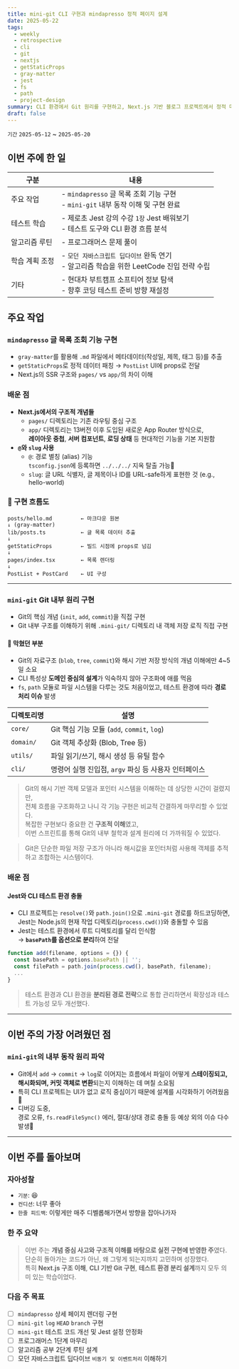 ```yaml
---
title: mini-git CLI 구현과 mindapresso 정적 페이지 설계
date: 2025-05-22
tags:
  - weekly
  - retrospective
  - cli
  - git
  - nextjs
  - getStaticProps
  - gray-matter
  - jest
  - fs
  - path
  - project-design
summary: CLI 환경에서 Git 원리를 구현하고, Next.js 기반 블로그 프로젝트에서 정적 데이터 흐름을 이해하며 구조 중심 사고를 강화한 한 주
draft: false
---
```


`기간` `2025-05-12` ~ `2025-05-20`

## 이번 주에 한 일

| 구분       | 내용                                                             |
| -------- | -------------------------------------------------------------- |
| 주요 작업    | - `mindapresso` 글 목록 조회 기능 구현<br>- `mini-git` 내부 동작 이해 및 구현 완료 |
| 테스트 학습   | - 제로초 Jest 강의 수강 `1장` Jest 배워보기<br>- 테스트 도구와 CLI 환경 흐름 분석      |
| 알고리즘 루틴  | - 프로그래머스 문제 풀이                                                 |
| 학습 계획 조정 | - `모던 자바스크립트 딥다이브` 완독 연기<br>- 알고리즘 학습을 위한 LeetCode 진입 전략 수립    |
| 기타       | - 현대차 부트캠프 소프티어 정보 탐색<br>- 향후 코딩 테스트 준비 방향 재설정                 |

## 주요 작업

### `mindapresso` 글 목록 조회 기능 구현

- `gray-matter`를 활용해 `.md` 파일에서 메타데이터(작성일, 제목, 태그 등)를 추출
- `getStaticProps`로 정적 데이터 패칭 → `PostList` UI에 props로 전달
- Next.js의 SSR 구조와 `pages/` vs `app/`의 차이 이해

### 배운 점

- **Next.js에서의 구조적 개념들**
  - `pages/` 디렉토리는 기존 라우팅 중심 구조
  - `app/` 디렉토리는 13버전 이후 도입된 새로운 App Router 방식으로,<br> **레이아웃 중첩**, **서버 컴포넌트**, **로딩 상태** 등 현대적인 기능을 기본 지원함
- **`@`와 `slug` 사용**
  - `@`: 경로 별칭 (alias) 기능<br>`tsconfig.json`에 등록하면 `../../../` 지옥 탈출 가능📌
  - `slug`: 글 URL 식별자, 글 제목이나 ID를 URL-safe하게 표현한 것 (e.g., hello-world)

### 📌 구현 흐름도

```plaintext
posts/hello.md         ← 마크다운 원본
↓ (gray-matter)
lib/posts.ts           ← 글 목록 데이터 추출
↓
getStaticProps         ← 빌드 시점에 props로 넘김
↓
pages/index.tsx        ← 목록 렌더링
↓
PostList + PostCard    ← UI 구성
```

---

### `mini-git` Git 내부 원리 구현

- Git의 핵심 개념 (`init`, `add`, `commit`)을 직접 구현
- Git 내부 구조를 이해하기 위해 `.mini-git/` 디렉토리 내 객체 저장 로직 직접 구현

#### 🙅 막혔던 부분

- Git의 자료구조 (`blob`, `tree`, `commit`)와 해시 기반 저장 방식의 개념 이해에만 4~5일 소요
- CLI 특성상 **도메인 중심의 설계**가 익숙하지 않아 구조화에 애를 먹음
- `fs`, `path` 모듈로 파일 시스템을 다루는 것도 처음이었고, 테스트 환경에 따라 **경로 처리 이슈** 발생

| 디렉토리명     | 설명                                    |
| --------- | ------------------------------------- |
| `core/`   | Git 핵심 기능 모듈 (`add`, `commit`, `log`) |
| `domain/` | Git 객체 추상화 (Blob, Tree 등)             |
| `utils/`  | 파일 읽기/쓰기, 해시 생성 등 유틸 함수               |
| `cli/`    | 명령어 실행 진입점, `argv` 파싱 등 사용자 인터페이스     |

> Git의 해시 기반 객체 모델과 포인터 시스템을 이해하는 데 상당한 시간이 걸렸지만,<br>전체 흐름을 구조화하고 나니 각 기능 구현은 비교적 간결하게 마무리할 수 있었다.<br>
> 복잡한 구현보다 중요한 건 **구조적 이해**였고, <br>이번 스프린트를 통해 Git의 내부 철학과 설계 원리에 더 가까워질 수 있었다.

> Git은 단순한 파일 저장 구조가 아니라 해시값을 포인터처럼 사용해 객체를 추적하고 조합하는 시스템이다.

### 배운 점

#### Jest와 CLI 테스트 환경 충돌

- CLI 프로젝트는 `resolve()`와 `path.join()`으로 `.mini-git` 경로를 하드코딩하면, <br>Jest는 Node.js의 현재 작업 디렉토리(`process.cwd()`)와 충돌할 수 있음
- Jest는 테스트 환경에서 루트 디렉토리를 달리 인식함<br>
  → **`basePath`를 옵션으로 분리**하여 전달

```javascript
function add(filename, options = {}) {
  const basePath = options.basePath || '';
  const filePath = path.join(process.cwd(), basePath, filename);
  ...
}
```

> 테스트 환경과 CLI 환경을 **분리된 경로 전략**으로 통합 관리하면서 확장성과 테스트 가능성 모두 개선했다.

---

## 이번 주의 가장 어려웠던 점

### `mini-git`의 내부 동작 원리 파악

- Git에서 `add` → `commit` → `log`로 이어지는 흐름에서 파일이 어떻게 **스테이징되고, 해시화되며, 커밋 객체로 변환**되는지 이해하는 데 며칠 소요됨
- 특히 CLI 프로젝트는 UI가 없고 로직 중심이기 때문에 설계를 시각화하기 어려웠음🤯
- 디버깅 도중, <br>경로 오류, `fs.readFileSync()` 에러, 절대/상대 경로 충돌 등 예상 외의 이슈 다수 발생🧨

---

## 이번 주를 돌아보며

### 자아성찰

- `기분`: 😆
- `컨디션`: 너무 좋아
- `한줄 피드백`: 이렇게만 매주 디벨롭해가면서 방향을 잡아나가자

### 한 주 요약

> 이번 주는 **개념 중심 사고와 구조적 이해를 바탕으로 실전 구현에 반영한 주**였다.  
> 단순히 돌아가는 코드가 아닌, 왜 그렇게 되는지까지 고민하며 성장했다.  
> 특히 **Next.js 구조 이해**, **CLI 기반 Git 구현**, **테스트 환경 분리 설계**까지 모두 의미 있는 학습이었다.

### 다음 주 목표

- [ ] `mindapresso` 상세 페이지 렌더링 구현
- [ ] `mini-git` `log` `HEAD` `branch` 구현
- [ ] `mini-git` 테스트 코드 개선 및 Jest 설정 안정화
- [ ] 프로그래머스 1단계 마무리
- [ ] 알고리즘 공부 2단계 루틴 설계
- [ ] 모던 자바스크립트 딥다이브 `비동기 및 이벤트처리` 이해하기
